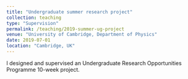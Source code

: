 ```yaml
---
title: "Undergraduate summer research project"
collection: teaching
type: "Supervision"
permalink: /teaching/2019-summer-ug-project
venue: "University of Cambridge, Department of Physics"
date: 2019-07-01
location: "Cambridge, UK"
---
```


I designed and supervised an Undergraduate Research Opportunities Programme 10-week project. 

